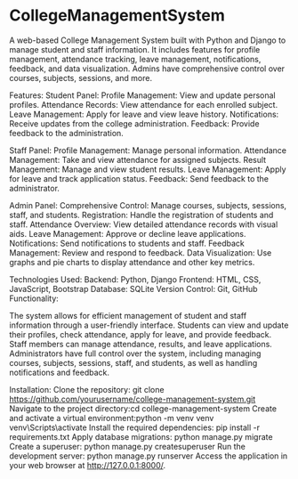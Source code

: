 # CollegeManagementSystem
A web-based College Management System built with Python and Django to manage student and staff information. It includes features for profile management, attendance tracking, leave management, notifications, feedback, and data visualization. Admins have comprehensive control over courses, subjects, sessions, and more.

Features:
Student Panel:
Profile Management: View and update personal profiles.
Attendance Records: View attendance for each enrolled subject.
Leave Management: Apply for leave and view leave history.
Notifications: Receive updates from the college administration.
Feedback: Provide feedback to the administration.

Staff Panel:
Profile Management: Manage personal information.
Attendance Management: Take and view attendance for assigned subjects.
Result Management: Manage and view student results.
Leave Management: Apply for leave and track application status.
Feedback: Send feedback to the administrator.

Admin Panel:
Comprehensive Control: Manage courses, subjects, sessions, staff, and students.
Registration: Handle the registration of students and staff.
Attendance Overview: View detailed attendance records with visual aids.
Leave Management: Approve or decline leave applications.
Notifications: Send notifications to students and staff.
Feedback Management: Review and respond to feedback.
Data Visualization: Use graphs and pie charts to display attendance and other key metrics.

Technologies Used:
Backend: Python, Django
Frontend: HTML, CSS, JavaScript, Bootstrap
Database: SQLite
Version Control: Git, GitHub
Functionality:

The system allows for efficient management of student and staff information through a user-friendly interface. Students can view and update their profiles, check attendance, apply for leave, and provide feedback. Staff members can manage attendance, results, and leave applications. Administrators have full control over the system, including managing courses, subjects, sessions, staff, and students, as well as handling notifications and feedback.

Installation:
Clone the repository: git clone https://github.com/yourusername/college-management-system.git
Navigate to the project directory:cd college-management-system
Create and activate a virtual environment:python -m venv venv
venv\Scripts\activate
Install the required dependencies:
pip install -r requirements.txt
Apply database migrations:
python manage.py migrate
Create a superuser:
python manage.py createsuperuser
Run the development server:
python manage.py runserver
Access the application in your web browser at http://127.0.0.1:8000/.
